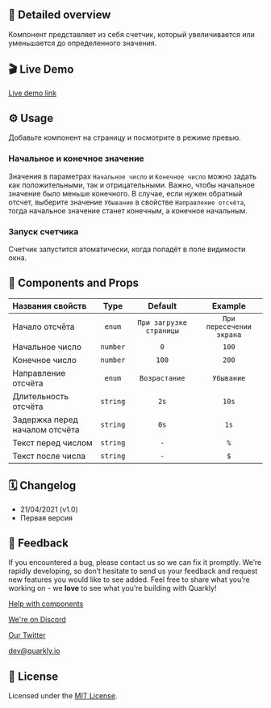 ## 📖 Detailed overview

Компонент представляет из себя счетчик, который увеличивается или уменьшается до определенного значения.

## 🎬 Live Demo

[Live demo link](https://quarkly-catalog.netlify.app/counter/)

## ⚙️ Usage

Добавьте компонент на страницу и посмотрите в режиме превью.

### Начальное и конечное значение

Значения в параметрах `Начальное число` и `Конечное число` можно задать как положительными, так и отрицательными. Важно, чтобы начальное значение было меньше конечного.
В случае, если нужен обратный отсчет, выберите значение `Убывание` в свойстве `Направление отсчёта`, тогда начальное значение станет конечным, а конечное начальным.

### Запуск счетчика

Счетчик запустится атоматически, когда попадёт в поле видимости окна.

## 🧩 Components and Props

| Названия свойств               |   Type   |         Default         |         Example          |
| :----------------------------- | :------: | :---------------------: | :----------------------: |
| Начало отсчёта                 |  `enum`  | `При загрузке страницы` | `При пересечении экрана` |
| Начальное число                | `number` |           `0`           |          `100`           |
| Конечное число                 | `number` |          `100`          |          `200`           |
| Направление отсчёта            |  `enum`  |      `Возрастание`      |        `Убывание`        |
| Длительность отсчёта           | `string` |          `2s`           |          `10s`           |
| Задержка перед началом отсчёта | `string` |          `0s`           |           `1s`           |
| Текст перед числом             | `string` |           `-`           |           `%`            |
| Текст после числа              | `string` |           `-`           |           `$`            |

## 🗓 Changelog

-   21/04/2021 (v1.0)
-   Первая версия

## 📮 Feedback

If you encountered a bug, please contact us so we can fix it promptly. We’re rapidly developing, so don’t hesitate to send us your feedback and request new features you would like to see added. Feel free to share what you’re working on - we **love** to see what you’re building with Quarkly!

[Help with components](https://community.quarkly.io/c/requests/11)

[We're on Discord](https://discord.gg/f9KhSMGX)

[Our Twitter](https://twitter.com/quarklyapp)

[dev@quarkly.io](mailto:dev@quarkly.io)

## 📝 License

Licensed under the [MIT License](./LICENSE).
